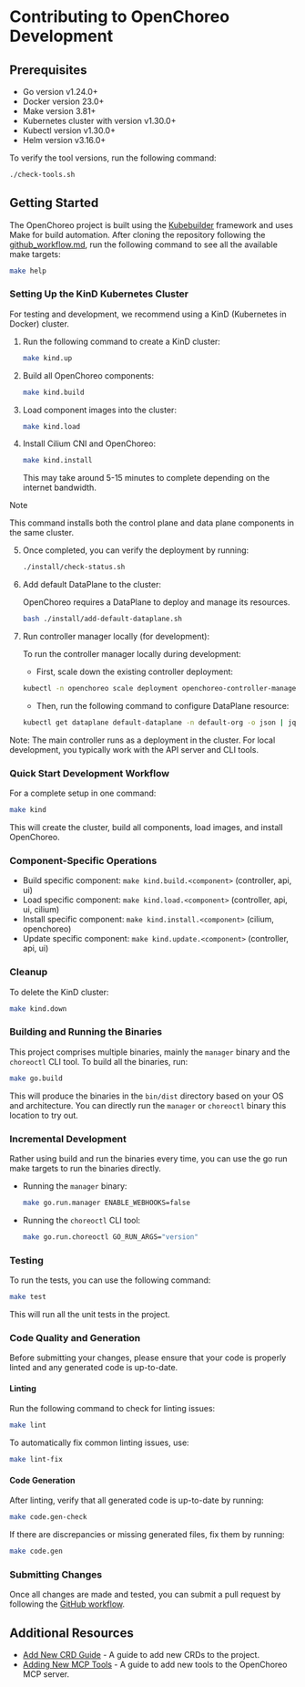 # Contributing to OpenChoreo Development

## Prerequisites

- Go version v1.24.0+
- Docker version 23.0+
- Make version 3.81+
- Kubernetes cluster with version v1.30.0+
- Kubectl version v1.30.0+
- Helm version v3.16.0+


To verify the tool versions, run the following command:
   ```sh
   ./check-tools.sh
   ```

## Getting Started

The OpenChoreo project is built using the [Kubebuilder](https://book.kubebuilder.io/) framework and uses Make for build automation.
After cloning the repository following the [github_workflow.md](github_workflow.md), run the following command to see all the available make targets:

```sh
make help
```

### Setting Up the KinD Kubernetes Cluster

For testing and development, we recommend using a KinD (Kubernetes in Docker) cluster.

1. Run the following command to create a KinD cluster:

   ```sh
   make kind.up
   ```

2. Build all OpenChoreo components:

   ```sh
   make kind.build
   ```

3. Load component images into the cluster:

   ```sh
   make kind.load
   ```

4. Install Cilium CNI and OpenChoreo:

   ```sh
   make kind.install
   ```

   This may take around 5-15 minutes to complete depending on the internet bandwidth.

> [!NOTE]
> This command installs both the control plane and data plane components in the same cluster.

5. Once completed, you can verify the deployment by running:

   ```sh
   ./install/check-status.sh
   ```

6. Add default DataPlane to the cluster:

    OpenChoreo requires a DataPlane to deploy and manage its resources.

   ```sh
   bash ./install/add-default-dataplane.sh
   ```

7. Run controller manager locally (for development):
   
   To run the controller manager locally during development:

   - First, scale down the existing controller deployment:
   ```sh
   kubectl -n openchoreo scale deployment openchoreo-controller-manager --replicas=0
   ```
   
   - Then, run the following command to configure DataPlane resource:
   ```sh
   kubectl get dataplane default-dataplane -n default-org -o json | jq --arg url "$(kubectl config view --raw -o jsonpath="{.clusters[?(@.name=='kind-openchoreo')].cluster.server}")" '.spec.kubernetesCluster.credentials.apiServerURL = $url' | kubectl apply -f -
   ```

Note: The main controller runs as a deployment in the cluster. For local development, you typically work with the API server and CLI tools.

### Quick Start Development Workflow

For a complete setup in one command:

```sh
make kind
```

This will create the cluster, build all components, load images, and install OpenChoreo.

### Component-Specific Operations

- Build specific component: `make kind.build.<component>` (controller, api, ui)
- Load specific component: `make kind.load.<component>` (controller, api, ui, cilium)
- Install specific component: `make kind.install.<component>` (cilium, openchoreo)
- Update specific component: `make kind.update.<component>` (controller, api, ui)

### Cleanup

To delete the KinD cluster:

```sh
make kind.down
```

### Building and Running the Binaries

This project comprises multiple binaries, mainly the `manager` binary and the `choreoctl` CLI tool.
To build all the binaries, run:

```sh
make go.build
```

This will produce the binaries in the `bin/dist` directory based on your OS and architecture.
You can directly run the `manager` or `choreoctl` binary this location to try out.

### Incremental Development

Rather using build and run the binaries every time, you can use the go run make targets to run the binaries directly.

- Running the `manager` binary:
  ```sh
  make go.run.manager ENABLE_WEBHOOKS=false
  ```

- Running the `choreoctl` CLI tool:
  ```sh
  make go.run.choreoctl GO_RUN_ARGS="version"
  ```
  
### Testing

To run the tests, you can use the following command:

```sh
make test
```
This will run all the unit tests in the project.

### Code Quality and Generation

Before submitting your changes, please ensure that your code is properly linted and any generated code is up-to-date.

#### Linting

Run the following command to check for linting issues:

```bash
make lint
```

To automatically fix common linting issues, use:

```bash
make lint-fix
```

#### Code Generation
After linting, verify that all generated code is up-to-date by running:

```bash
make code.gen-check
```

If there are discrepancies or missing generated files, fix them by running:

```bash
make code.gen
```

### Submitting Changes

Once all changes are made and tested, you can submit a pull request by following the [GitHub workflow](github_workflow.md).

## Additional Resources

- [Add New CRD Guide](adding-new-crd.md) - A guide to add new CRDs to the project.
- [Adding New MCP Tools](adding-new-mcp-tools.md) - A guide to add new tools to the OpenChoreo MCP server.
